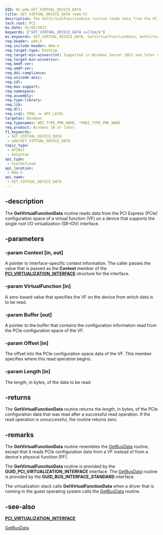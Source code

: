 ```yaml
---
UID: NC:wdm.GET_VIRTUAL_DEVICE_DATA
title: GET_VIRTUAL_DEVICE_DATA (wdm.h)
description: The GetVirtualFunctionData routine reads data from the PCI Express (PCIe) configuration space of a virtual function (VF) on a device that supports the single root I/O virtualization (SR-IOV) interface.
tech.root: PCI
ms.date: 01/05/2023
keywords: ["GET_VIRTUAL_DEVICE_DATA callback"]
ms.keywords: GET_VIRTUAL_DEVICE_DATA, GetVirtualFunctionData, GetVirtualFunctionData routine, PCI.getvirtualfunctiondata, wdm/GetVirtualFunctionData
req.header: wdm.h
req.include-header: Wdm.h
req.target-type: Desktop
req.target-min-winverclnt: Supported in Windows Server 2012 and later versions of Windows.
req.target-min-winversvr: 
req.kmdf-ver: 
req.umdf-ver: 
req.ddi-compliance: 
req.unicode-ansi: 
req.idl: 
req.max-support: 
req.namespace: 
req.assembly: 
req.type-library: 
req.lib: 
req.dll: 
req.irql: IRQL <= APC_LEVEL
targetos: Windows
req.typenames: WDI_TYPE_PMK_NAME, *PWDI_TYPE_PMK_NAME
req.product: Windows 10 or later.
f1_keywords:
 - GET_VIRTUAL_DEVICE_DATA
 - wdm/GET_VIRTUAL_DEVICE_DATA
topic_type:
 - APIRef
 - kbSyntax
api_type:
 - UserDefined
api_location:
 - Wdm.h
api_name:
 - GET_VIRTUAL_DEVICE_DATA
---
```


## -description

The **GetVirtualFunctionData** routine reads data from the PCI Express (PCIe) configuration space of a virtual function (VF) on a device that supports the single root I/O virtualization (SR-IOV) interface.

## -parameters

### -param Context [in, out]

A pointer to interface-specific context information. The caller passes the value that is passed as the **Context** member of the [**PCI_VIRTUALIZATION_INTERFACE**](./ns-wdm-pci_virtualization_interface.md) structure for the interface.

### -param VirtualFunction [in]

A zero-based value that specifies the VF on the device from which data is to be read.

### -param Buffer [out]

A pointer to the buffer that contains the configuration information read from the PCIe configuration space of the VF.

### -param Offset [in]

The offset into the PCIe configuration space data of the VF. This member specifies where this read operation begins.

### -param Length [in]

The length, in bytes, of the data to be read.

## -returns

The **GetVirtualFunctionData** routine returns the length, in bytes, of the PCIe configuration data that was read after a successful read operation. If the read operation is unsuccessful, the routine returns zero.

## -remarks

The **GetVirtualFunctionData** routine resembles the [GetBusData](nc-wdm-get_set_device_data.md) routine, except that it reads PCIe configuration data from a VF instead of from a device's physical function (PF).

The **GetVirtualFunctionData** routine is provided by the **GUID_PCI_VIRTUALIZATION_INTERFACE** interface. The [GetBusData](nc-wdm-get_set_device_data.md) routine is provided by the **GUID_BUS_INTERFACE_STANDARD** interface.

The virtualization stack calls **GetVirtualFunctionData** when a driver that is running in the guest operating system calls the [GetBusData](nc-wdm-get_set_device_data.md) routine.

## -see-also

[**PCI_VIRTUALIZATION_INTERFACE**](./ns-wdm-pci_virtualization_interface.md)

[GetBusData](nc-wdm-get_set_device_data.md)
